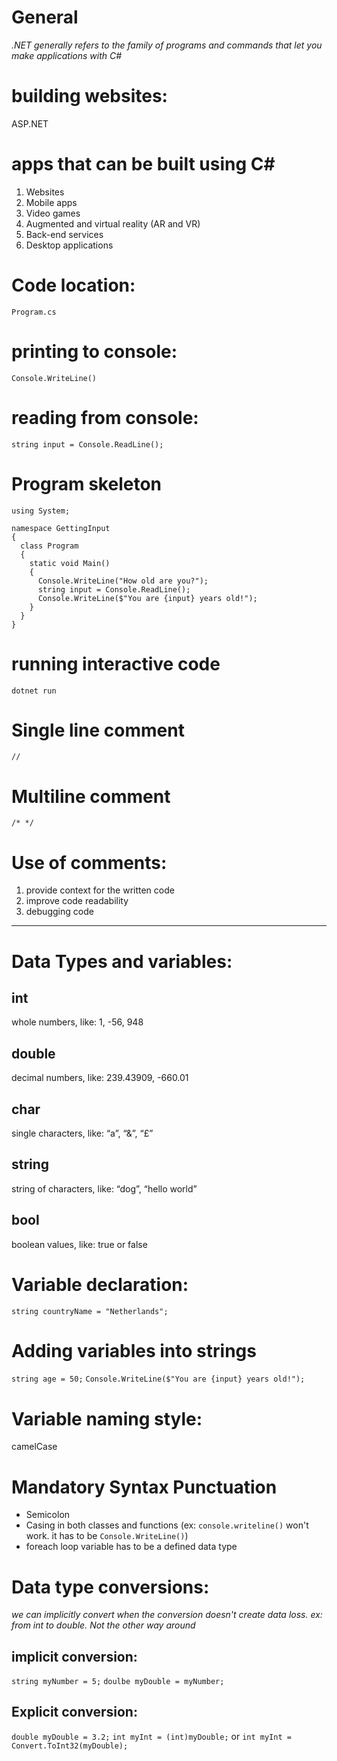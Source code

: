 # General
*.NET generally refers to the family of programs and commands that let you make applications with C#*

# building websites:
ASP.NET

# apps that can be built using C#
1. Websites
2. Mobile apps
3. Video games
4. Augmented and virtual reality (AR and VR)
5. Back-end services
6. Desktop applications

# Code location:
`Program.cs`

# printing to console:
`Console.WriteLine()`

# reading from console:
`string input = Console.ReadLine();`

# Program skeleton
```
using System;

namespace GettingInput
{
  class Program
  {
    static void Main()
    {
      Console.WriteLine("How old are you?");
      string input = Console.ReadLine();
      Console.WriteLine($"You are {input} years old!");
    }
  }
}
```

# running interactive code
`dotnet run`

# Single line comment
`//`

# Multiline comment
`/* */`

# Use of comments:
1. provide context for the written code
2. improve code readability
3. debugging code

------------------------------------------------------------------------

# Data Types and variables:
## int
whole numbers, like: 1, -56, 948

## double
decimal numbers, like: 239.43909, -660.01

## char
single characters, like: “a”, “&”, “£”

## string
string of characters, like: “dog”, “hello world”

## bool
boolean values, like: true or false

# Variable declaration:
`string countryName = "Netherlands";`

# Adding variables into strings
`string age = 50;`
`Console.WriteLine($"You are {input} years old!");`

# Variable naming style:
camelCase

# Mandatory Syntax Punctuation
- Semicolon
- Casing in both classes and functions (ex: `console.writeline()` won't work. it has to be `Console.WriteLine()`)
- foreach loop variable has to be a defined data type

# Data type conversions:
*we can implicitly convert when the conversion doesn't create data loss. ex: from int to double. Not the other way around*
## implicit conversion:
`string myNumber = 5;`
`doulbe myDouble = myNumber;`

## Explicit conversion:
`double myDouble = 3.2;`
`int myInt = (int)myDouble;`
or
`int myInt = Convert.ToInt32(myDouble);`
